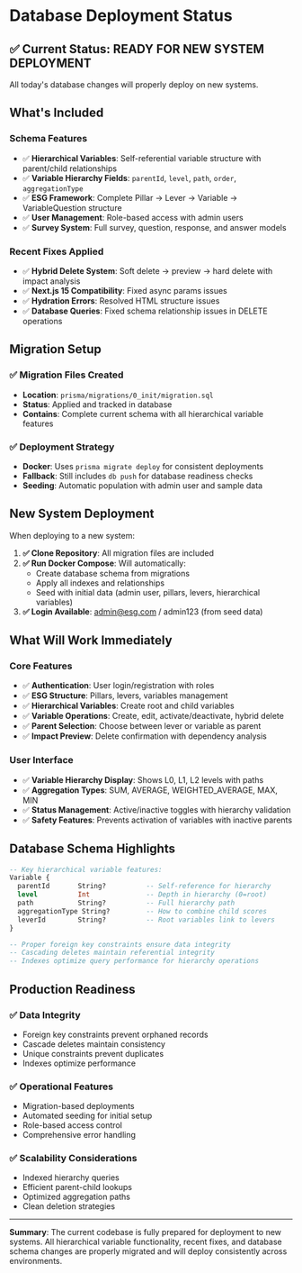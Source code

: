 # Database Deployment Status

## ✅ Current Status: READY FOR NEW SYSTEM DEPLOYMENT

All today's database changes will properly deploy on new systems.

## What's Included

### Schema Features
- ✅ **Hierarchical Variables**: Self-referential variable structure with parent/child relationships
- ✅ **Variable Hierarchy Fields**: `parentId`, `level`, `path`, `order`, `aggregationType`
- ✅ **ESG Framework**: Complete Pillar → Lever → Variable → VariableQuestion structure
- ✅ **User Management**: Role-based access with admin users
- ✅ **Survey System**: Full survey, question, response, and answer models

### Recent Fixes Applied
- ✅ **Hybrid Delete System**: Soft delete → preview → hard delete with impact analysis
- ✅ **Next.js 15 Compatibility**: Fixed async params issues
- ✅ **Hydration Errors**: Resolved HTML structure issues
- ✅ **Database Queries**: Fixed schema relationship issues in DELETE operations

## Migration Setup

### ✅ Migration Files Created
- **Location**: `prisma/migrations/0_init/migration.sql`
- **Status**: Applied and tracked in database
- **Contains**: Complete current schema with all hierarchical variable features

### ✅ Deployment Strategy
- **Docker**: Uses `prisma migrate deploy` for consistent deployments
- **Fallback**: Still includes `db push` for database readiness checks
- **Seeding**: Automatic population with admin user and sample data

## New System Deployment

When deploying to a new system:

1. **✅ Clone Repository**: All migration files are included
2. **✅ Run Docker Compose**: Will automatically:
   - Create database schema from migrations
   - Apply all indexes and relationships
   - Seed with initial data (admin user, pillars, levers, hierarchical variables)
3. **✅ Login Available**: admin@esg.com / admin123 (from seed data)

## What Will Work Immediately

### Core Features
- ✅ **Authentication**: User login/registration with roles
- ✅ **ESG Structure**: Pillars, levers, variables management
- ✅ **Hierarchical Variables**: Create root and child variables
- ✅ **Variable Operations**: Create, edit, activate/deactivate, hybrid delete
- ✅ **Parent Selection**: Choose between lever or variable as parent
- ✅ **Impact Preview**: Delete confirmation with dependency analysis

### User Interface
- ✅ **Variable Hierarchy Display**: Shows L0, L1, L2 levels with paths
- ✅ **Aggregation Types**: SUM, AVERAGE, WEIGHTED_AVERAGE, MAX, MIN
- ✅ **Status Management**: Active/inactive toggles with hierarchy validation
- ✅ **Safety Features**: Prevents activation of variables with inactive parents

## Database Schema Highlights

```sql
-- Key hierarchical variable features:
Variable {
  parentId       String?          -- Self-reference for hierarchy
  level          Int              -- Depth in hierarchy (0=root)
  path           String?          -- Full hierarchy path
  aggregationType String?         -- How to combine child scores
  leverId        String?          -- Root variables link to levers
}

-- Proper foreign key constraints ensure data integrity
-- Cascading deletes maintain referential integrity
-- Indexes optimize query performance for hierarchy operations
```

## Production Readiness

### ✅ Data Integrity
- Foreign key constraints prevent orphaned records
- Cascade deletes maintain consistency
- Unique constraints prevent duplicates
- Indexes optimize performance

### ✅ Operational Features
- Migration-based deployments
- Automated seeding for initial setup
- Role-based access control
- Comprehensive error handling

### ✅ Scalability Considerations
- Indexed hierarchy queries
- Efficient parent-child lookups
- Optimized aggregation paths
- Clean deletion strategies

---

**Summary**: The current codebase is fully prepared for deployment to new systems. All hierarchical variable functionality, recent fixes, and database schema changes are properly migrated and will deploy consistently across environments.